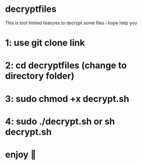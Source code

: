 # decryptfiles
This is tool limited features to decrypt some files i hope  help you 
# 1: use git clone link
# 2: cd decryptfiles (change to directory folder)
# 3: sudo chmod +x decrypt.sh
# 4: sudo ./decrypt.sh or sh decrypt.sh
# enjoy 🤙
